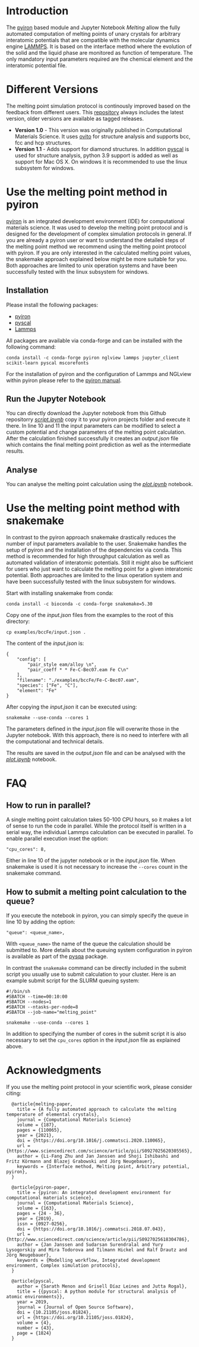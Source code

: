 # Introduction
The [pyiron](http://pyiron.org) based module and Jupyter Notebook *Melting* allow the fully automated computation of melting points of unary crystals for arbitrary interatomic potentials that are compatible with the molecular dynamics engine [LAMMPS](https://lammps.sandia.gov). It is based on the interface method where the evolution of the solid and the liquid phase are monitored as function of temperature. The only mandatory input parameters required are the chemical element and the interatomic potential file. 

# Different Versions 
The melting point simulation protocol is continously improved based on the feedback from different users. This [repository](https://github.com/pyiron/pyiron_meltingpoint) always includes the latest version, older versions are available as tagged releases. 

* **Version 1.0** - This version was originally published in Computational Materials Science. It uses [ovito](https://www.ovito.org) for structure analysis and supports bcc, fcc and hcp structures. 
* **Version 1.1** - Adds support for diamond structures. In addition [pyscal](https://pyscal.org) is used for structure analysis, python 3.9 support is added as well as support for Mac OS X. On windows it is recommended to use the linux subsystem for windows. 

# Use the melting point method in pyiron
[pyiron](http://pyiron.org) is an integrated development environment (IDE) for computational materials science. It was used to develop the melting point protocol and is designed for the development of complex simulation protocols in general. If you are already a pyiron user or want to understand the detailed steps of the melting point method we recommend using the melting point protocol with pyiron. If you are only interested in the calculated melting point values, the snakemake approach explained below might be more suitable for you. Both approaches are limited to unix operation systems and have been successfully tested with the linux subsystem for windows. 

## Installation 
Please install the following packages: 

- [pyiron](http://pyiron.org)
- [pyscal](https://pyscal.org)
- [Lammps](https://lammps.sandia.gov)

All packages are available via conda-forge and can be installed with the following command: 
```
conda install -c conda-forge pyiron nglview lammps jupyter_client scikit-learn pyscal mscorefonts
```

For the installation of pyiron and the configuration of Lammps and NGLview within pyiron please refer to the [pyiron manual](https://pyiron.readthedocs.io/en/latest/source/installation.html).

## Run the Jupyter Notebook
You can directly download the Jupyter notebook from this Github repositorry [*script.ipynb*](https://github.com/pyrion/pyrion_meltingpoint/blob/master/scripts/script.ipynb) copy it to your pyiron projects folder and execute it there. In line 10 and 11 the input parameters can be modified to select a custom potential and change parameters of the melting point calculation. After the calculation finished successfully it creates an *output.json* file which contains the final melting point prediction as well as the intermediate results. 

## Analyse 
You can analyse the melting point calculation using the [*plot.ipynb*](https://github.com/pyrion/pyrion_meltingpoint/blob/master/scripts/plot.ipynb) notebook. 

# Use the melting point method with snakemake 
In contrast to the pyiron approach snakemake drastically reduces the number of input parameters available to the user. Snakemake handles the setup of pyiron and the installation of the dependencies via conda. This method is recommended for high throughput calculation as well as automated validation of interatomic potentials. Still it might also be sufficient for users who just want to calculate the melting point for a given interatomic potential. Both approaches are limited to the linux operation system and have been successfully tested with the linux subsystem for windows. 

Start with installing snakemake from conda: 
```
conda install -c bioconda -c conda-forge snakemake=5.30
```

Copy one of the *input.json* files from the examples to the root of this directory: 
```
cp examples/bccFe/input.json .
```

The content of the *input.json* is: 
```
{
    "config": [
        "pair_style eam/alloy \n", 
        "pair_coeff * * Fe-C-Bec07.eam Fe C\n"
    ], 
    "filename": "./examples/bccFe/Fe-C-Bec07.eam", 
    "species": ["Fe", "C"], 
    "element": "Fe"
}
```
After copying the *input.json* it can be executed using: 
```
snakemake --use-conda --cores 1 
```
The parameters defined in the *input.json* file will overwrite those in the Jupyter notebook. With this approach, there is no need to interfere with all the computational and technical details. 
    
The results are saved in the *output.json* file and can be analysed with the [*plot.ipynb*](https://github.com/pyrion/pyrion_meltingpoint/blob/master/scripts/plot.ipynb) notebook. 

# FAQ
## How to run in parallel? 
A single melting point calculation takes 50-100 CPU hours, so it makes a lot of sense to run the code in parallel. While the protocol itself is written in a serial way, the individual Lammps calculation can be executed in parallel. To enable parallel execution inset the option: 
```
"cpu_cores": 8,
```
Either in line 10 of the jupyter notebook or in the *input.json* file. When snakemake is used it is not necessary to increase the `--cores` count in the snakemake command. 

## How to submit a melting point calculation to the queue? 
If you execute the notebook in pyiron, you can simply specify the queue in line 10 by adding the option: 
```
"queue": <queue_name>,
```
With `<queue_name>` the name of the queue the calculation should be submitted to. More details about the queuing system configuration in pyiron is available as part of the [pysqa](https://github.com/pyiron/pysqa) package.

In contrast the `snakemake` command can be directly included in the submit script you usually use to submit calculation to your cluster. Here is an example submit script for the SLURM queuing system: 
```
#!/bin/sh
#SBATCH --time=00:10:00
#SBATCH --nodes=1
#SBATCH --ntasks-per-node=8
#SBATCH --job-name="melting_point"

snakemake --use-conda --cores 1 
```
In addition to specifying the number of cores in the submit script it is also necessary to set the `cpu_cores` option in the *input.json* file as explained above. 

# Acknowledgments
If you use the melting point protocol in your scientific work, please consider citing:
```
  @article{melting-paper,
    title = {A fully automated approach to calculate the melting temperature of elemental crystals},
    journal = {Computational Materials Science}
    volume = {187},
    pages = {110065},
    year = {2021},
    doi = {https://doi.org/10.1016/j.commatsci.2020.110065},
    url = {https://www.sciencedirect.com/science/article/pii/S0927025620305565},
    author = {Li-Fang Zhu and Jan Janssen and Shoji Ishibashi and Fritz Körmann and Blazej Grabowski and Jörg Neugebauer},
    keywords = {Interface method, Melting point, Arbitrary potential, pyiron},
  }

  @article{pyiron-paper,
    title = {pyiron: An integrated development environment for computational materials science},
    journal = {Computational Materials Science},
    volume = {163},
    pages = {24 - 36},
    year = {2019},
    issn = {0927-0256},
    doi = {https://doi.org/10.1016/j.commatsci.2018.07.043},
    url = {http://www.sciencedirect.com/science/article/pii/S0927025618304786},
    author = {Jan Janssen and Sudarsan Surendralal and Yury Lysogorskiy and Mira Todorova and Tilmann Hickel and Ralf Drautz and Jörg Neugebauer},
    keywords = {Modelling workflow, Integrated development environment, Complex simulation protocols},
  }
  
  @article{pyscal,
    author = {Sarath Menon and Grisell Díaz Leines and Jutta Rogal},
    title = {{pyscal: A python module for structural analysis of atomic environments}},
    year = 2019,
    journal = {Journal of Open Source Software},
    doi = {10.21105/joss.01824},
    url = {https://doi.org/10.21105/joss.01824},
    volume = {4},
    number = {43},
    page = {1824}
  }
```
